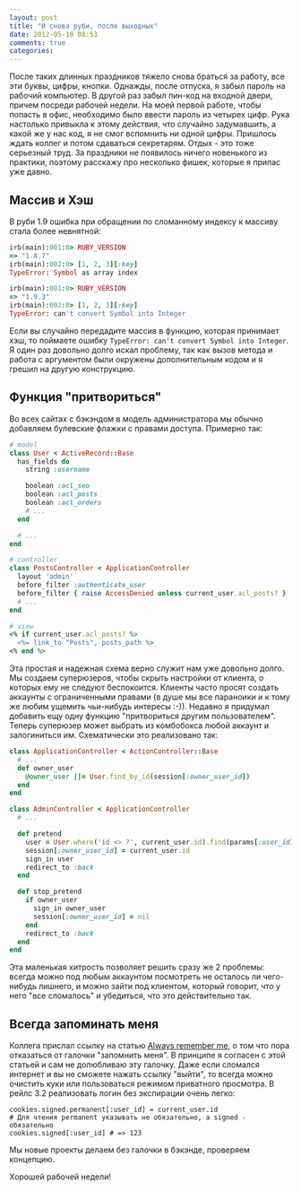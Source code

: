 ```yaml
---
layout: post
title: "И снова руби, после выходных"
date: 2012-05-10 08:53
comments: true
categories: 
---
```

После таких длинных праздников тяжело снова браться за работу, все эти буквы, цифры, кнопки.
Однажды, после отпуска, я забыл пароль на рабочий компьютер. В другой раз забыл пин-код на входной двери, причем посреди рабочей недели.
На моей первой работе, чтобы попасть в офис, необходимо было ввести пароль из четырех цифр. Рука настолько привыкла к этому действия,
 что случайно задумавшить, а какой же у нас код, я не смог вспомнить ни одной цифры. Пришлось ждать коллег и потом сдаваться
секретарям. Отдых - это тоже серьезный труд. За праздники не появилось ничего новенького из практики, поэтому расскажу про несколько фишек, которые я припас уже давно.

## Массив и Хэш
В руби 1.9 ошибка при обращении по сломанному индексу к массиву стала более невнятной:

``` ruby
irb(main):001:0> RUBY_VERSION
=> "1.8.7"
irb(main):002:0> [1, 2, 3][:key]
TypeError: Symbol as array index
```

``` ruby
irb(main):001:0> RUBY_VERSION
=> "1.9.3"
irb(main):002:0> [1, 2, 3][:key]
TypeError: can't convert Symbol into Integer
```

Если вы случайно передадите масcив в функцию, которая принимает хэш, то поймаете ошибку `TypeError: can't convert Symbol into Integer`.
Я один раз довольно долго искал проблему, так как вызов метода и работа с аргументом были окружены дополнительным кодом и я грешил на
другую конструкцию.

## Функция "притвориться"

Во всех сайтах с бэкэндом в модель администратора мы обычно добавляем булевские флажки с правами доступа. Примерно так:

``` ruby
# model
class User < ActiveRecord::Base
  has_fields do
    string :username

    boolean :acl_seo
    boolean :acl_posts
    boolean :acl_orders
    # ...
  end

  # ...
end

# controller
class PostsController < ApplicationController
  layout 'admin'
  before_filter :authenticate_user
  before_filter { raise AccessDenied unless current_user.acl_posts? }
  # ...
end

# view
<% if current_user.acl_posts? %>
  <%= link_to "Posts", posts_path %>
<% end %>
```

Эта простая и надежная схема верно служит нам уже довольно долго. Мы создаем суперюзеров, чтобы скрыть настройки от клиента, о которых
ему не следуют беспокоится. Клиенты часто просят создать аккаунты с ограниченными правами (в душе мы все параноики и к тому же любим
ущемить чьи-нибудь интересы :-)). Недавно я придумал добавить ещу одну функцию "притвориться другим пользователем". Теперь суперюзер
может выбрать из комбобокса любой аккаунт и залогиниться им. Схематически это реализовано так:

``` ruby
class ApplicationController < ActionController::Base
  # ...
  def owner_user
    @owner_user ||= User.find_by_id(session[:owner_user_id])
  end
end

class AdminController < ApplicationController
  # ...

  def pretend
    user = User.where('id <> ?', current_user.id).find(params[:user_id])
    session[:owner_user_id] = current_user.id
    sign_in user
    redirect_to :back
  end

  def stop_pretend
    if owner_user
      sign_in owner_user
      session[:owner_user_id] = nil
    end
    redirect_to :back
  end
end
```

Эта маленькая хитрость позволяет решить сразу же 2 проблемы: всегда можно под любым аккаунтом посмотреть не осталось
ли чего-нибудь лишнего, и можно зайти под клиентом, который говорит, что у него "все сломалось" и убедиться, что это действительно так.

## Всегда запоминать меня

Коллега прислал ссылку на статью [Always remember me](http://robots.thoughtbot.com/post/177133611/always-remember-me), о том
что пора отказаться от галочки "запомнить меня". В принципе я согласен с этой статьей и сам не долюбливаю эту галочку.
Даже если сломался интернет и вы не сможете нажать ссылку "выйти", то всегда можно очистить куки или пользоваться режимом
приватного просмотра.
В рейлс 3.2 реализовать логин без экспирации очень легко:

```
cookies.signed.permanent[:user_id] = current_user.id
# Для чтения permanent указывать не обязательно, а signed - обязательно
cookies.signed[:user_id] # => 123
```

Мы новые проекты делаем без галочки в бэкэнде, проверяем концепцию. 

Хорошей рабочей недели!
